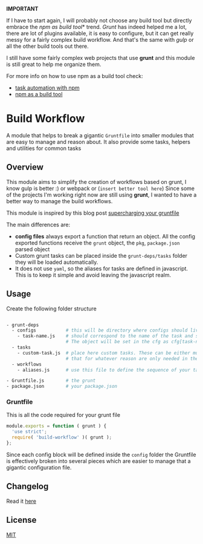 **IMPORTANT**

If I have to start again, I will probably not choose any build tool but directly embrace the *npm as build tool** trend. *Grunt* has
indeed helped me a lot, there are lot of plugins available, it is easy to configure, but it can get really messy for a fairly complex
build workflow. And that's the same with *gulp* or all the other build tools out there.

I still have some fairly complex web projects that use **grunt** and this module is still great to help me organize them.

For more info on how to use npm as a build tool check:

- [task automation with npm](http://substack.net/task_automation_with_npm_run)
- [npm as a build tool](http://ponyfoo.com/articles/choose-grunt-gulp-or-npm)

# Build Workflow

A module that helps to break a gigantic `Gruntfile` into smaller modules that are easy to manage and reason about.
It also provide some tasks, helpers and utilities for common tasks

## Overview

This module aims to simplify the creation of workflows based on grunt, I know gulp is better :) or webpack or (`insert better tool here`)
Since some of the projects I'm working right now are still using **grunt**, I wanted to have a better way to manage the build
workflows.

This module is inspired by this blog post [supercharging your gruntfile](http://www.html5rocks.com/en/tutorials/tooling/supercharging-your-gruntfile/)

The main differences are:

- **config files** always export a function that return an object. All the config exported functions receive
  the `grunt` object, the `pkg`, `package.json` parsed object
- Custom grunt tasks can be placed inside the `grunt-deps/tasks` folder they will be loaded automatically.
- It does not use `yaml`, so the aliases for tasks are defined in javascript. This is to keep it simple and avoid
  leaving the javascript realm.

## Usage

Create the following folder structure
```bash

- grunt-deps
  - configs           # this will be directory where configs should live
    - task-name.js    # should correspond to the name of the task and should return an object.
                      # The object will be set in the cfg as cfg[task-name].
  - tasks
    - custom-task.js  # place here custom tasks. These can be either multitasks or single tasks
                      # that for whatever reason are only needed in the current project
  - workflows
    - aliases.js      # use this file to define the sequence of your tasks.

- Gruntfile.js        # the grunt
- package.json        # your package.json
```

### Gruntfile

This is all the code required for your grunt file

```javascript
module.exports = function ( grunt ) {
  'use strict';
  require( 'build-workflow' )( grunt );
};
```

Since each config block will be defined inside the `config` folder the Gruntfile is effectively broken into several
pieces which are easier to manage that a gigantic configuration file.

## Changelog

Read it [here](changelog.md)

## License

[MIT](License)